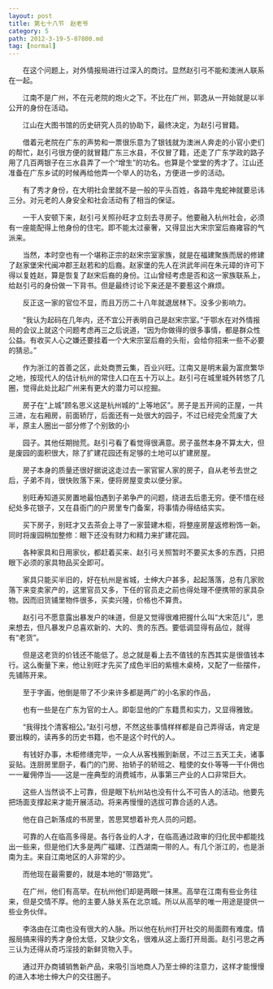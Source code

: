 ```yaml
---
layout: post
title: 第七十八节　赵老爷
category: 5
path: 2012-3-19-5-07800.md
tag: [normal]
---
```


　　在这个问题上，对外情报局进行过深入的商讨。显然赵引弓不能和澳洲人联系在一起。

　　江南不是广州，不在元老院的炮火之下。不比在广州，郭逸从一开始就是以半公开的身份在活动。

　　江山在大图书馆的历史研究人员的协助下，最终决定，为赵引弓冒籍。

　　借着元老院在广东的声势和一票很乐意为了银钱就为澳洲人奔走的小官小吏们的帮忙，赵引弓很方便的就冒籍广东三水县，不仅冒了籍，还走了广东学政的路子用了几百两银子在三水县弄了一个“增生”的功名。也算是个堂堂的秀才了。江山还准备在广东乡试的时候再给他弄一个举人的功名，方便进一步的活动。

　　有了秀才身份，在大明社会里就不是一般的平头百姓，各路牛鬼蛇神就要忌讳三分。对元老的人身安全和社会活动有了相当的保证。

　　一干人安顿下来，赵引弓关照孙旺才立刻去寻房子。他要融入杭州社会，必须有一座能配得上他身份的住宅。即不能太过豪奢，又得显出大宋宗室后裔雍容的气派来。

　　当然，本时空也有一个堪称正宗的赵宋宗室家族，就是在福建聚族而居的修建了赵家堡宋代闽冲郡王赵若和的后裔。赵家堡的先人在洪武年间在朱元璋的许可下得以复姓赵，算是恢复了赵宋后裔的身份。江山曾经考虑是否和这一家族联系上，给赵引弓的身份做一下背书。但是最终讨论下来还是不要惹这个麻烦。

　　反正这一家的官位不显，而且万历二十八年就退居林下。没多少影响力。

　　“我认为起码在几年内，还不宜公开表明自己是赵宋宗室。”于鄂水在对外情报局的会议上就这个问题考虑再三之后说道，“因为你做得的很多事情，都是群众性公益。有收买人心之嫌还要挂着一个大宋宗室后裔的头衔，会给你招来一些不必要的猜忌。”

　　作为浙江的首善之区，此处商贾云集，百业兴旺。江南又是明末最为富庶繁华之地，按现代人的估计杭州的常住人口在五十万以上。赵引弓在城里城外转悠了几圈，觉得此处比起广州来有更大的潜力可以挖掘。

　　房子在“上城”顾名思义这是杭州城的“上等地区”。房子是五开间的正屋，一共三进，左右厢房，前面轿厅，后面还有一处很大的园子，不过已经完全荒废了大半，原主人圈出一部分修了个别致的小

　　园子。其他任期抛荒。赵引弓看了看觉得很满意。房子虽然本身不算太大，但是废园的面积很大，除了扩建花园还有足够的土地可以扩建房屋。

　　房子本身的质量还很好据说这走过去一家官宦人家的房子，自从老爷去世之后，子弟不肖，很快败落下来，便将房屋变卖以便分家。

　　别旺寿知道买房置地最怕遇到子弟争产的问题，绕进去后患无穷。便不惜在经纪处多花银子，又在县衙门的户房里专门备案，将事情办得结结实实。

　　买下房子，别旺才又去茶会上寻了一家营建木柜，将整座房屋返修粉饰一新。同时将废园稍加整修：眼下还没有财力和精力来扩建花园。

　　各种家具和日用家伙，都赶着买来、赵引弓关照暂时不要买太多的东西，只把眼下必须的家具物品买全即可。

　　家具只能买半旧的，好在杭州是省城，士绅大户甚多，起起落落，总有几家败落下来变卖家产的，这里官员又多，下任的官员走之前也得处理不便携带的家具杂物。因而旧货铺里物件很多，买卖兴隆，价格也不算贵。

　　赵引弓不愿意露出暴发户的味道，但是又觉得很难把握什么叫“大宋范儿”，思来想去，但凡暴发户总喜欢新的、大的、贵的东西。要低调显得有品位，就得有“老货”。

　　但是这老货的价钱还不能低了。总之就是看上去不值钱的东西其实是很值钱本行。这么衡量下来，他让别旺才先买了成色半旧的紫檀木桌椅，又配了一些摆件，先铺陈开来。

　　至于字画，他倒是带了不少来许多都是两广的小名家的作品，

　　也有一些是在广东为官的士人。即彰显他的广东籍贯和实力，又显得雅致。

　　“我得找个清客相公。”赵引弓想，不然这些事情样样都是自己弄得话，肯定是要出糗的，读再多的历史书籍，也不是这个时代的人。

　　有钱好办事，木柜修缮完毕，一众人从客栈搬到新居，不过三五天工夫，诸事妥贴。连厨房里厨子，看门的门房、抬轿子的轿班之、粗使的女仆等等一干仆佣也一一雇佣停当――这是一座典型的消费城市，从事第三产业的人口非常巨大。

　　这些人当然谈不上可靠，但是眼下杭州站也没有什么不可告人的活动。他要先把场面支撑起来才能开展活动。将来再慢慢的选拔可靠合适的人选。

　　他在自己新落成的书房里，苦思冥想着补充人员的问题。

　　可靠的人在临高多得是。各行各业的人才，在临高通过政审的归化民中都能找出一些来，但是他们大多是两广福建、江西湖南一带的人。有几个浙江的，也是浙南为主。来自江南地区的人非常的少。

　　而他现在最需要的，就是本地的“带路党”。

　　在广州，他们有高举。在杭州他们却是两眼一抹黑。高举在江南有些业务往来，但是交情不厚。他的主要人脉关系在北京城。所以从高举的唯一用途是提供一些业务伙伴。

　　李洛由在江南也没有很大的人脉。所以他在杭州打开社交的局面颇有难度。情报局搞来得的秀才身份太低，又缺少文名，很难从这上面打开局面。赵引弓思之再三认为还得从奇巧淫技的新鲜货物入手。

　　通过开办商铺销售新产品，来吸引当地商人乃至士绅的注意力，这样才能慢慢的进入本地士绅大户的交往圈子。